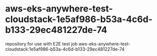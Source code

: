 # aws-eks-anywhere-test-cloudstack-1e5af986-b53a-4c6d-b133-29ec481227de-74
repository for use with E2E test job aws-eks-anywhere-test-cloudstack:1e5af986-b53a-4c6d-b133-29ec481227de-74
